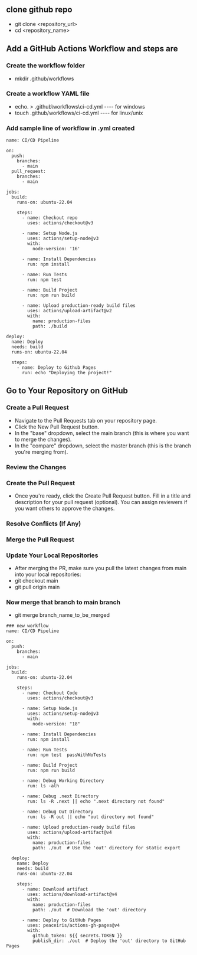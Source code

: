 ## clone github repo

- git clone <repository_url>
- cd <repository_name>

## Add a GitHub Actions Workflow and steps are

### Create the workflow folder

- mkdir .github/workflows

### Create a workflow YAML file

- echo. > .github\workflows\ci-cd.yml ---- for windows
- touch .github/workflows/ci-cd.yml ---- for linux/unix

### Add sample line of workflow in .yml created

```tsx
name: CI/CD Pipeline

on:
  push:
    branches:
      - main
  pull_request:
    branches:
      - main

jobs:
  build:
    runs-on: ubuntu-22.04

    steps:
      - name: Checkout repo
        uses: actions/checkout@v3

      - name: Setup Node.js
        uses: actions/setup-node@v3
        with:
          node-version: '16'

      - name: Install Dependencies
        run: npm install

      - name: Run Tests
        run: npm test

      - name: Build Project
        run: npm run build

      - name: Upload production-ready build files
        uses: actions/upload-artifact@v2
        with:
          name: production-files
          path: ./build

deploy:
  name: Deploy
  needs: build
  runs-on: ubuntu-22.04

  steps:
    - name: Deploy to Github Pages
      run: echo "Deploying the project!"

```

## Go to Your Repository on GitHub

### Create a Pull Request

- Navigate to the Pull Requests tab on your repository page.
- Click the New Pull Request button.
- In the "base" dropdown, select the main branch (this is where you want to merge the changes).
- In the "compare" dropdown, select the master branch (this is the branch you're merging from).

### Review the Changes

### Create the Pull Request

- Once you're ready, click the Create Pull Request button.
  Fill in a title and description for your pull request (optional).
  You can assign reviewers if you want others to approve the changes.

### Resolve Conflicts (If Any)

### Merge the Pull Request

### Update Your Local Repositories

- After merging the PR, make sure you pull the latest changes from main into your local repositories:
- git checkout main
- git pull origin main

### Now merge that branch to main branch

- git merge branch_name_to_be_merged

```tsx
### new workflow
name: CI/CD Pipeline

on:
  push:
    branches:
      - main

jobs:
  build:
    runs-on: ubuntu-22.04

    steps:
      - name: Checkout Code
        uses: actions/checkout@v3

      - name: Setup Node.js
        uses: actions/setup-node@v3
        with:
          node-version: "18"

      - name: Install Dependencies
        run: npm install

      - name: Run Tests
        run: npm test  passWithNoTests

      - name: Build Project
        run: npm run build

      - name: Debug Working Directory
        run: ls -alh

      - name: Debug .next Directory
        run: ls -R .next || echo ".next directory not found"

      - name: Debug Out Directory
        run: ls -R out || echo "out directory not found"

      - name: Upload production-ready build files
        uses: actions/upload-artifact@v4
        with:
          name: production-files
          path: ./out  # Use the 'out' directory for static export

  deploy:
    name: Deploy
    needs: build
    runs-on: ubuntu-22.04

    steps:
      - name: Download artifact
        uses: actions/download-artifact@v4
        with:
          name: production-files
          path: ./out  # Download the 'out' directory

      - name: Deploy to GitHub Pages
        uses: peaceiris/actions-gh-pages@v4
        with:
          github_token: ${{ secrets.TOKEN }}
          publish_dir: ./out  # Deploy the 'out' directory to GitHub Pages
```
